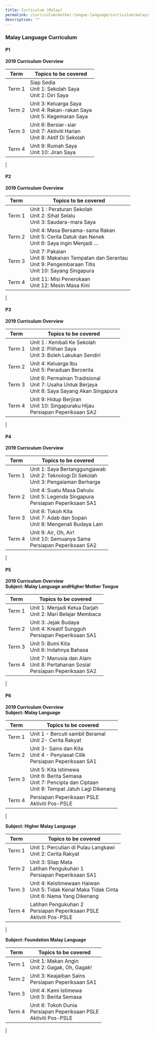 ```yaml
---
title: Curriculum (Malay)
permalink: /curriculum/mother-tongue-language/curriculum/malay/
description: ""
---
```

### **Malay Language Curriculum**

#### **P1**
**2019 Curriculum Overview**

| Term | Topics to be covered |
|:---:|---|
| Term 1 | Siap Sedia<br>Unit 1: Sekolah Saya<br>Unit 2: Diri Saya |
| Term 2 | Unit 3: Keluarga Saya<br>Unit 4: Rakan-rakan Saya<br>Unit 5: Kegemaran Saya |
| Term 3 | Unit 6: Bersiar-siar<br>Unit 7: Aktiviti Harian<br>Unit 8: Aktif Di Sekolah |
| Term 4 | Unit 9: Rumah Saya<br>Unit 10: Jiran Saya |
|

#### **P2**
**2019 Curriculum Overview**

| Term | Topics to be covered |
|:---:|---|
| Term 1 | Unit 1 : Peraturan Sekolah<br>Unit 2: Sihat Selalu<br>Unit 3: Saudara-mara Saya |
| Term 2 | Unit 4: Masa Bersama-sama Rakan<br>Unit 5: Cerita Datuk dan Nenek<br>Unit 6: Saya ingin Menjadi … |
| Term 3 | Unit 7: Pakaian<br>Unit 8: Makanan Tempatan dan Serantau<br>Unit 9: Pengembaraan Titis<br>Unit 10: Sayang Singapura |
| Term 4 | Unit 11: Misi Penerokaan<br>Unit 12: Mesin Masa Kini |
|

#### **P3**
**2019 Curriculum Overview**

| Term | Topics to be covered |
|:---:|---|
| Term 1 | Unit 1 : Kembali Ke Sekolah<br>Unit 2: Pilihan Saya<br>Unit 3: Boleh Lakukan Sendiri |
| Term 2 | Unit 4: Keluarga Ibu<br>Unit 5: Peraduan Bercerita |
| Term 3 | Unit 6: Permainan Tradisional<br>Unit 7: Usaha Untuk Berjaya<br>Unit 8: Saya Sayang Akan Singapura |
| Term 4 | Unit 9: Hidup Berjiran<br>Unit 10: Singapuraku Hijau<br>Persiapan Peperiksaan SA2 |
|

#### **P4**
**2019 Curriculum Overview**

| Term | Topics to be covered |
|:---:|---|
| Term 1 | Unit 1: Saya Bertanggungjawab<br>Unit 2: Teknologi Di Sekolah<br>Unit 3: Pengalaman Berharga |
| Term 2 | Unit 4: Suatu Masa Dahulu<br>Unit 5: Legenda Singapura<br>Persiapan Peperiksaan SA1 |
| Term 3 | Unit 6: Tokoh Kita<br>Unit 7: Adab dan Sopan<br>Unit 8: Mengenali Budaya Lain |
| Term 4 | Unit 9: Air, Oh, Air!<br>Unit 10: Semuanya Sama<br>Persiapan Peperiksaan SA2 |
|

#### **P5**
**2019 Curriculum Overview**<br>
**Subject: Malay Language andHigher Mother Tongue**

| Term | Topics to be covered |
|:---:|---|
| Term 1 | Unit 1: Menjadi Ketua Darjah<br>Unit 2: Mari Belajar Membaca |
| Term 2 | Unit 3: Jejak Budaya<br>Unit 4: Kreatif Sungguh<br>Persiapan Peperiksaan SA1 |
| Term 3 | Unit 5: Bumi Kita<br>Unit 6: Indahnya Bahasa |
| Term 4 | Unit 7: Manusia dan Alam<br>Unit 8: Pertahanan Sosial<br>Persiapan Peperiksaan SA2 |
|

#### **P6**
**2019 Curriculum Overview**<br>
**Subject: Malay Language**

| Term | Topics to be covered |
|:---:|---|
| Term 1 | Unit 1 - Bercuti sambil Beramal<br>Unit 2- Cerita Rakyat |
| Term 2 | Unit 3- Sains dan Kita<br>Unit 4 - Penyiasat Cilik<br>Persiapan Peperiksaan SA1 |
| Term 3 | Unit 5: Kita Istimewa<br>Unit 6: Berita Semasa<br>Unit 7: Pencipta dan Ciptaan<br>Unit 8: Tempat Jatuh Lagi Dikenang |
| Term 4 | Persiapan Peperiksaan PSLE<br>Aktiviti Pos-PSLE |
|

**Subject: Higher Malay Language**

| Term | Topics to be covered |
|:---:|---|
| Term 1 | Unit 1: Percutian di Pulau Langkawi<br>Unit 2: Cerita Rakyat |
| Term 2 | Unit 3: Silap Mata<br>Latihan Pengukuhan 1<br>Persiapan Peperiksaan SA1 |
| Term 3 | Unit 4: Keistimewaan Haiwan<br>Unit 5: Tidak Kenal Maka Tidak Cinta<br>Unit 6: Nama Yang Dikenang |
| Term 4 | Latihan Pengukuhan 2<br>Persiapan Peperiksaan PSLE<br>Aktiviti Pos-PSLE |
|

**Subject: Foundation Malay Language**

| Term | Topics to be covered |
|:---:|---|
| Term 1 | Unit 1: Makan Angin<br>Unit 2: Gagak, Oh, Gagak! |
| Term 2 | Unit 3: Keajaiban Sains<br>Persiapan Peperiksaan SA1 |
| Term 3 | Unit 4: Kami Istimewa<br>Unit 5: Berita Semasa |
| Term 4 | Unit 6: Tokoh Dunia<br>Persiapan Peperiksaan PSLE<br>Aktiviti Pos-PSLE |
|